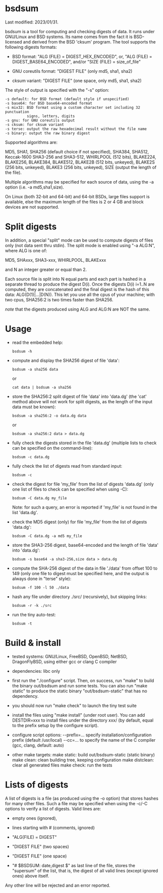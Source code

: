 bsdsum
======

Last modified: 2023/01/31.

  bsdsum is a tool for computing and checking digests of data. It runs under
GNU/Linux and BSD systems. Its name comes from the fact it is BSD-licensed and
derived from the BSD 'cksum' program. The tool supports the following digests
formats:

  - BSD format: "ALG (FILE) = DIGEST_HEX_ENCODED", or,
                "ALG (FILE) = DIGEST_BASE64_ENCODED", and/or
                "SIZE (FILE) = size_of_file"

  - GNU coreutils format: "DIGEST  FILE" (only md5, sha1, sha2)

  - cksum variant: "DIGEST FILE" (one space, only md5, sha1, sha2)

  The style of output is specified with the "-s" option:

    -s default: for BSD format (default style if unspecified)
    -s base64: for BSD base64-encoded format
    -s mix32: BSD format using a custom character set including 32 punctuation
              signs, letters, digits
    -s gnu: for GNU coreutils output
    -s cksum: for cksum variant
    -s terse: output the raw hexadecimal result without the file name
    -s binary: output the raw binary digest

  Supported algorithms are:

   MD5, SHA1, SHA256 (default choice if not specified), SHA384, SHA512,
   Keccak-1600 SHA3-256 and SHA3-512,
   WHIRLPOOL (512 bits),
   BLAKE224, BLAKE256, BLAKE384, BLAKE512,
   BLAKE2B (512 bits, unkeyed), BLAKE2S (256 bits, unkeyed),
   BLAKE3 (256 bits, unkeyed),
   SIZE (output the length of the file). 

  Multiple algorithms may be specified for each source of data, using the -a 
option (i.e. -a md5,sha1,size).

  On Linux (both 32-bit and 64-bit) and 64-bit BSDs, large files support is
available, else the maximum length of the files is 2 or 4 GB and block devices
are not supported.


Split digests
=============

  In addition, a special "split" mode can be used to compute digests of files
only (not data sent thru stdin). The split mode is enabled using "-a ALG:N",
where ALG is one of:

  MD5, SHAxxx, SHA3-xxx, WHIRLPOOL, BLAKExxx

  and N an integer greater or equal than 2. 

  Each source file is split into N equal parts and each part is hashed in a 
separate thread to produce the digest D(i). Once the digests D(i) i=1..N are 
computed, they are concatenated and the final digest is the hash of this data:
ALG(D(1)|...|D(N)). This let you use all the cpus of your machine; with two 
cpus, SHA256:2 is two times faster than SHA256.

  *note* that the digests produced using ALG and ALG:N are NOT the same.


Usage
=====

  - read the embedded help:

        bsdsum -h

  - compute and display the SHA256 digest of file 'data':

        bsdsum -a sha256 data

    or

        cat data | bsdsum -a sha256

  - store the SHA256:2 split digest of file 'data' into 'data.dg'
    (the 'cat' method above will not work for split digests, as
    the length of the input data must be known):

        bsdsum -a sha256:2 -o data.dg data

    or

        bsdsum -a sha256:2 data > data.dg

  - fully check the digests stored in the file 'data.dg' (multiple lists to
    check can be specified on the command-line):

        bsdsum -c data.dg

  - fully check the list of digests read from standard input:

        bsdsum -c

  - check the digest for file 'my_file' from the list of digests 'data.dg'
    (only one list of files to check can be specified when using -C):

        bsdsum -C data.dg my_file

    Note: for such a query, an error is reported if 'my_file' is not found in
          the list 'data.dg'.

  - check the MD5 digest (only) for file 'my_file' from the list of digests
    'data.dg':

        bsdsum -C data.dg -a md5 my_file

  - store the SHA3-256 digest, base64-encoded and the length of file 'data'
    into 'data.dg':

        bsdsum -s base64 -a sha3-256,size data > data.dg

  - compute the SHA-256 digest of the data in file './data' from offset 100
    to 149 (only one file to digest must be specified here, and the output
    is always done in "terse" style):

        bsdsum -f 100 -l 50 ./data

  - hash any file under directory ./src/ (recursively), but skipping links:

        bsdsum -r -k ./src

  - run the tiny auto-test:

        bsdsum -t


Build & install
===============

* tested systems: GNU/Linux, FreeBSD, OpenBSD, NetBSD, DragonFlyBSD, using
  either gcc or clang C compiler

* dependencies: libc only

* first run the "./configure" script. Then, on success, run "make" to build
  the binary out/bsdsum and run some tests. You can also run "make static"
  to produce the static binary "out/bsdsum-static" that has no dependency.

* you should now run "make check" to launch the tiny test suite

* install the files using "make install" (under root user). You can add
  DESTDIR=xxx to install files under the directory xxx/ (by default, equal to
  the prefix setup by the configure script).

* configure script options:
  --prefix=...   specify installation/configuration prefix (default /usr/local)
  --cc=...   to specify the name of the C compiler (gcc, clang, default: auto)

* other make targets:
  make static: build out/bsdsum-static (static binary)
  make clean: clean building tree, keeping configuration
  make distclean: clear all generated files
  make check: run the tests


Lists of digests
================

  A list of digests is a file (as produced using the -o option) that stores
hashes for many other files. Such a file may be specified when using the
-c/-C options to verify a list of digests. Valid lines are:

  - empty ones (ignored),

  - lines starting with # (comments, ignored)

  - "ALG(FILE) = DIGEST"

  - "DIGEST  FILE" (two spaces)

  - "DIGEST FILE" (one space)

  - "# $BSDSUM: date,digest $" as last line of the file, stores the "supersum"
    of the list, that is, the digest of all valid lines (except ignored ones)
    above itself.

  Any other line will be rejected and an error reported.


